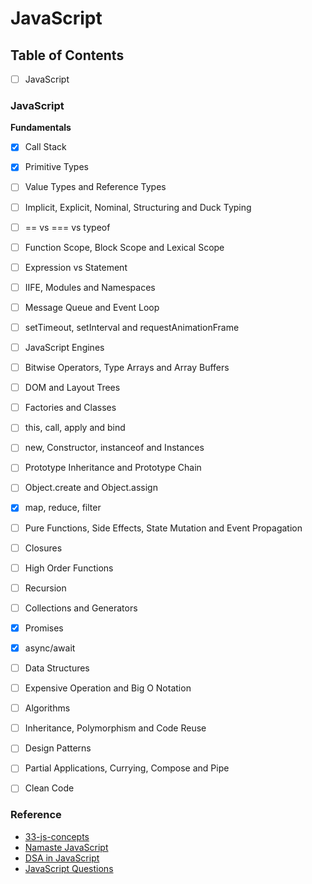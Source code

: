 # JavaScript

## Table of Contents
- [ ] JavaScript

### JavaScript

**Fundamentals**
- [x] Call Stack
- [x] Primitive Types
- [ ] Value Types and Reference Types
- [ ] Implicit, Explicit, Nominal, Structuring and Duck Typing
- [ ] == vs === vs typeof
- [ ] Function Scope, Block Scope and Lexical Scope
- [ ] Expression vs Statement
- [ ] IIFE, Modules and Namespaces
- [ ] Message Queue and Event Loop
- [ ] setTimeout, setInterval and requestAnimationFrame
- [ ] JavaScript Engines
- [ ] Bitwise Operators, Type Arrays and Array Buffers
- [ ] DOM and Layout Trees
- [ ] Factories and Classes
- [ ] this, call, apply and bind
- [ ] new, Constructor, instanceof and Instances
- [ ] Prototype Inheritance and Prototype Chain
- [ ] Object.create and Object.assign
- [x] map, reduce, filter
- [ ] Pure Functions, Side Effects, State Mutation and Event Propagation
- [ ] Closures
- [ ] High Order Functions
- [ ] Recursion
- [ ] Collections and Generators
- [x] Promises
- [x] async/await
- [ ] Data Structures
- [ ] Expensive Operation and Big O Notation
- [ ] Algorithms
- [ ] Inheritance, Polymorphism and Code Reuse
- [ ] Design Patterns
- [ ] Partial Applications, Currying, Compose and Pipe
- [ ] Clean Code


### Reference

- [33-js-concepts](https://github.com/priya42bagde/33-js-concepts)
- [Namaste JavaScript](https://www.youtube.com/playlist?list=PLlasXeu85E9cQ32gLCvAvr9vNaUccPVNP)
- [DSA in JavaScript](https://www.youtube.com/playlist?list=PL8p2I9GklV47TMMnPzqnkCtSOS3ebr4O7)
- [JavaScript Questions](https://github.com/lydiahallie/javascript-questions)
